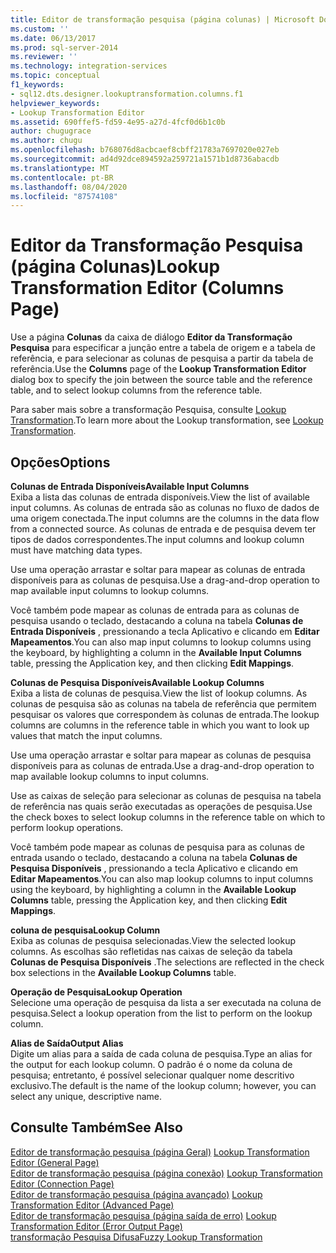 ```yaml
---
title: Editor de transformação pesquisa (página colunas) | Microsoft Docs
ms.custom: ''
ms.date: 06/13/2017
ms.prod: sql-server-2014
ms.reviewer: ''
ms.technology: integration-services
ms.topic: conceptual
f1_keywords:
- sql12.dts.designer.lookuptransformation.columns.f1
helpviewer_keywords:
- Lookup Transformation Editor
ms.assetid: 690ffef5-fd59-4e95-a27d-4fcf0d6b1c0b
author: chugugrace
ms.author: chugu
ms.openlocfilehash: b768076d8acbcaef8cbff21783a7697020e027eb
ms.sourcegitcommit: ad4d92dce894592a259721a1571b1d8736abacdb
ms.translationtype: MT
ms.contentlocale: pt-BR
ms.lasthandoff: 08/04/2020
ms.locfileid: "87574108"
---
```

# <a name="lookup-transformation-editor-columns-page"></a><span data-ttu-id="45687-102">Editor da Transformação Pesquisa (página Colunas)</span><span class="sxs-lookup"><span data-stu-id="45687-102">Lookup Transformation Editor (Columns Page)</span></span>
  <span data-ttu-id="45687-103">Use a página **Colunas** da caixa de diálogo **Editor da Transformação Pesquisa** para especificar a junção entre a tabela de origem e a tabela de referência, e para selecionar as colunas de pesquisa a partir da tabela de referência.</span><span class="sxs-lookup"><span data-stu-id="45687-103">Use the **Columns** page of the **Lookup Transformation Editor** dialog box to specify the join between the source table and the reference table, and to select lookup columns from the reference table.</span></span>  
  
 <span data-ttu-id="45687-104">Para saber mais sobre a transformação Pesquisa, consulte [Lookup Transformation](data-flow/transformations/lookup-transformation.md).</span><span class="sxs-lookup"><span data-stu-id="45687-104">To learn more about the Lookup transformation, see [Lookup Transformation](data-flow/transformations/lookup-transformation.md).</span></span>  
  
## <a name="options"></a><span data-ttu-id="45687-105">Opções</span><span class="sxs-lookup"><span data-stu-id="45687-105">Options</span></span>  
 <span data-ttu-id="45687-106">**Colunas de Entrada Disponíveis**</span><span class="sxs-lookup"><span data-stu-id="45687-106">**Available Input Columns**</span></span>  
 <span data-ttu-id="45687-107">Exiba a lista das colunas de entrada disponíveis.</span><span class="sxs-lookup"><span data-stu-id="45687-107">View the list of available input columns.</span></span> <span data-ttu-id="45687-108">As colunas de entrada são as colunas no fluxo de dados de uma origem conectada.</span><span class="sxs-lookup"><span data-stu-id="45687-108">The input columns are the columns in the data flow from a connected source.</span></span> <span data-ttu-id="45687-109">As colunas de entrada e de pesquisa devem ter tipos de dados correspondentes.</span><span class="sxs-lookup"><span data-stu-id="45687-109">The input columns and lookup column must have matching data types.</span></span>  
  
 <span data-ttu-id="45687-110">Use uma operação arrastar e soltar para mapear as colunas de entrada disponíveis para as colunas de pesquisa.</span><span class="sxs-lookup"><span data-stu-id="45687-110">Use a drag-and-drop operation to map available input columns to lookup columns.</span></span>  
  
 <span data-ttu-id="45687-111">Você também pode mapear as colunas de entrada para as colunas de pesquisa usando o teclado, destacando a coluna na tabela **Colunas de Entrada Disponíveis** , pressionando a tecla Aplicativo e clicando em **Editar Mapeamentos**.</span><span class="sxs-lookup"><span data-stu-id="45687-111">You can also map input columns to lookup columns using the keyboard, by highlighting a column in the **Available Input Columns** table, pressing the Application key, and then clicking **Edit Mappings**.</span></span>  
  
 <span data-ttu-id="45687-112">**Colunas de Pesquisa Disponíveis**</span><span class="sxs-lookup"><span data-stu-id="45687-112">**Available Lookup Columns**</span></span>  
 <span data-ttu-id="45687-113">Exiba a lista de colunas de pesquisa.</span><span class="sxs-lookup"><span data-stu-id="45687-113">View the list of lookup columns.</span></span> <span data-ttu-id="45687-114">As colunas de pesquisa são as colunas na tabela de referência que permitem pesquisar os valores que correspondem às colunas de entrada.</span><span class="sxs-lookup"><span data-stu-id="45687-114">The lookup columns are columns in the reference table in which you want to look up values that match the input columns.</span></span>  
  
 <span data-ttu-id="45687-115">Use uma operação arrastar e soltar para mapear as colunas de pesquisa disponíveis para as colunas de entrada.</span><span class="sxs-lookup"><span data-stu-id="45687-115">Use a drag-and-drop operation to map available lookup columns to input columns.</span></span>  
  
 <span data-ttu-id="45687-116">Use as caixas de seleção para selecionar as colunas de pesquisa na tabela de referência nas quais serão executadas as operações de pesquisa.</span><span class="sxs-lookup"><span data-stu-id="45687-116">Use the check boxes to select lookup columns in the reference table on which to perform lookup operations.</span></span>  
  
 <span data-ttu-id="45687-117">Você também pode mapear as colunas de pesquisa para as colunas de entrada usando o teclado, destacando a coluna na tabela **Colunas de Pesquisa Disponíveis** , pressionando a tecla Aplicativo e clicando em **Editar Mapeamentos**.</span><span class="sxs-lookup"><span data-stu-id="45687-117">You can also map lookup columns to input columns using the keyboard, by highlighting a column in the **Available Lookup Columns** table, pressing the Application key, and then clicking **Edit Mappings**.</span></span>  
  
 <span data-ttu-id="45687-118">**coluna de pesquisa**</span><span class="sxs-lookup"><span data-stu-id="45687-118">**Lookup Column**</span></span>  
 <span data-ttu-id="45687-119">Exiba as colunas de pesquisa selecionadas.</span><span class="sxs-lookup"><span data-stu-id="45687-119">View the selected lookup columns.</span></span> <span data-ttu-id="45687-120">As escolhas são refletidas nas caixas de seleção da tabela **Colunas de Pesquisa Disponíveis** .</span><span class="sxs-lookup"><span data-stu-id="45687-120">The selections are reflected in the check box selections in the **Available Lookup Columns** table.</span></span>  
  
 <span data-ttu-id="45687-121">**Operação de Pesquisa**</span><span class="sxs-lookup"><span data-stu-id="45687-121">**Lookup Operation**</span></span>  
 <span data-ttu-id="45687-122">Selecione uma operação de pesquisa da lista a ser executada na coluna de pesquisa.</span><span class="sxs-lookup"><span data-stu-id="45687-122">Select a lookup operation from the list to perform on the lookup column.</span></span>  
  
 <span data-ttu-id="45687-123">**Alias de Saída**</span><span class="sxs-lookup"><span data-stu-id="45687-123">**Output Alias**</span></span>  
 <span data-ttu-id="45687-124">Digite um alias para a saída de cada coluna de pesquisa.</span><span class="sxs-lookup"><span data-stu-id="45687-124">Type an alias for the output for each lookup column.</span></span> <span data-ttu-id="45687-125">O padrão é o nome da coluna de pesquisa; entretanto, é possível selecionar qualquer nome descritivo exclusivo.</span><span class="sxs-lookup"><span data-stu-id="45687-125">The default is the name of the lookup column; however, you can select any unique, descriptive name.</span></span>  
  
## <a name="see-also"></a><span data-ttu-id="45687-126">Consulte Também</span><span class="sxs-lookup"><span data-stu-id="45687-126">See Also</span></span>  
 <span data-ttu-id="45687-127">[Editor de transformação pesquisa &#40;página Geral&#41;](general-page-of-integration-services-designers-options.md) </span><span class="sxs-lookup"><span data-stu-id="45687-127">[Lookup Transformation Editor &#40;General Page&#41;](general-page-of-integration-services-designers-options.md) </span></span>  
 <span data-ttu-id="45687-128">[Editor de transformação pesquisa &#40;página conexão&#41;](../../2014/integration-services/lookup-transformation-editor-connection-page.md) </span><span class="sxs-lookup"><span data-stu-id="45687-128">[Lookup Transformation Editor &#40;Connection Page&#41;](../../2014/integration-services/lookup-transformation-editor-connection-page.md) </span></span>  
 <span data-ttu-id="45687-129">[Editor de transformação pesquisa &#40;página avançado&#41;](../../2014/integration-services/lookup-transformation-editor-advanced-page.md) </span><span class="sxs-lookup"><span data-stu-id="45687-129">[Lookup Transformation Editor &#40;Advanced Page&#41;](../../2014/integration-services/lookup-transformation-editor-advanced-page.md) </span></span>  
 <span data-ttu-id="45687-130">[Editor de transformação pesquisa &#40;página saída de erro&#41;](../../2014/integration-services/lookup-transformation-editor-error-output-page.md) </span><span class="sxs-lookup"><span data-stu-id="45687-130">[Lookup Transformation Editor &#40;Error Output Page&#41;](../../2014/integration-services/lookup-transformation-editor-error-output-page.md) </span></span>  
 [<span data-ttu-id="45687-131">transformação Pesquisa Difusa</span><span class="sxs-lookup"><span data-stu-id="45687-131">Fuzzy Lookup Transformation</span></span>](data-flow/transformations/fuzzy-lookup-transformation.md)  
  
  
